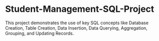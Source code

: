 # Student-Management-SQL-Project
This project demonstrates the use of key SQL concepts like Database Creation, Table Creation, Data Insertion, Data Querying, Aggregation, Grouping, and Updating Records.
